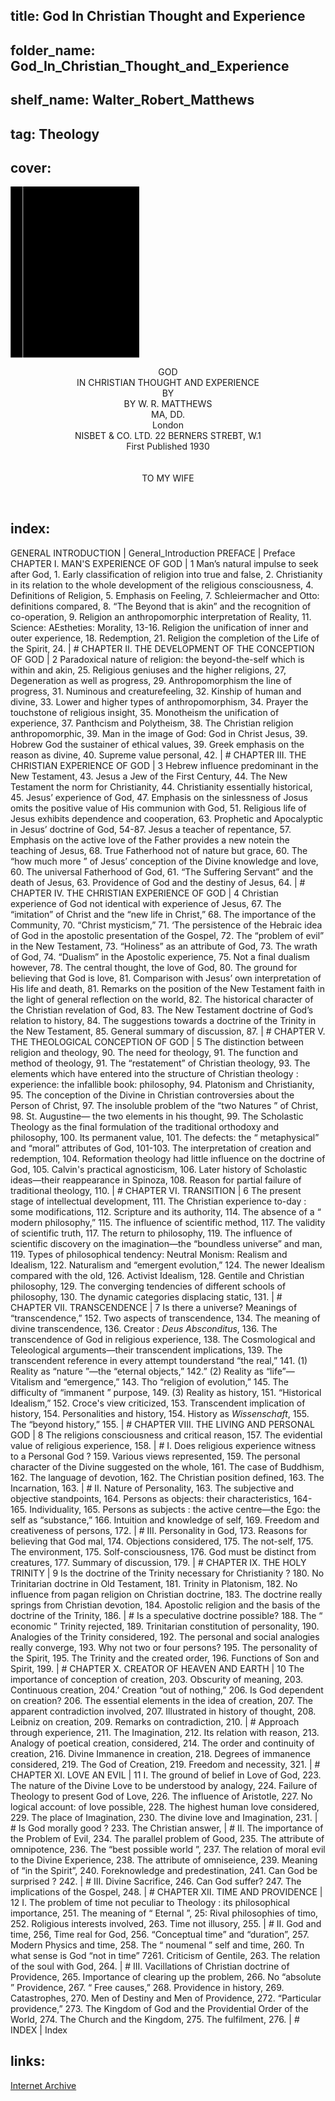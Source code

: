 ## title: God In Christian Thought and Experience
## folder_name: God_In_Christian_Thought_and_Experience
## shelf_name: Walter_Robert_Matthews
## tag: Theology
## cover:
<div class="urantiapedia-book-front urantiapedia-book-science">
	<svg xmlns="http://www.w3.org/2000/svg" width="205.6px" height="273.6px" viewBox="0 0 102.6 136.8" version="1.1">
		<g transform="translate(-7,-5)">
			<rect width="9.6" height="136.8" x="7" y="5" />
			<rect width="96.9" height="136.8" x="17" y="5" />
			<text style="font-size:5px" x="61" y="22">W. R. Matthews, K.C.V.O., D.D., D.Lit.</text>
			<text style="font-size:4px" x="61" y="125">London: Nisbet & Co. Ltd., 1930</text>
			<text style="font-size:9px" x="61" y="60">God in</text>
			<text style="font-size:9px" x="61" y="70">Christian Thought</text>
			<text style="font-size:9px" x="61" y="80">and Experience</text>
		</g>
	</svg>
</div>

<p style="text-align:center;">
<span class="text-h3">GOD</span><br>
<span class="text-h5">IN CHRISTIAN THOUGHT AND EXPERIENCE</span><br>
BY<br>
<span class="text-h5">BY W. R. MATTHEWS</span><br>
MA, DD.<br>
London<br>
NISBET & CO. LTD. 22 BERNERS STREBT, W.1<br>
First Published 1930<br>
<br>
<br>
TO MY WIFE<br>
</p>

<br>




## index:
GENERAL INTRODUCTION | General_Introduction
PREFACE | Preface
CHAPTER I. MAN'S EXPERIENCE OF GOD | 1
	Man’s natural impulse to seek after God, 1. Early classification of religion into true and false, 2. Christianity in its relation to the whole development of the religious consciousness, 4. Definitions of Religion, 5. Emphasis on Feeling, 7. Schleiermacher and Otto: definitions compared, 8. “The Beyond that is akin” and the recognition of co-operation, 9. Religion an anthropomorphic interpretation of Reality, 11. Science: AEstheties: Morality, 13-16. Religion the unification of inner and outer experience, 18. Redemption, 21. Religion the completion of the Life of the Spirit, 24. | #
CHAPTER II. THE DEVELOPMENT OF THE CONCEPTION OF GOD | 2
	Paradoxical nature of religion: the beyond-the-self which is within and akin, 25. Religious geniuses and the higher religions, 27, Degeneration as well as progress, 29. Anthropomorphism the line of progress, 31. Numinous and creaturefeeling, 32. Kinship of human and divine, 33. Lower and higher types of anthropomorphism, 34. Prayer the touchstone of religious insight, 35. Monotheism the unification of experience, 37. Panthcism and Polytheism, 38. The Christian religion anthropomorphic, 39. Man in the image of God: God in Christ Jesus, 39. Hobrew God the sustainer of ethical values, 39. Greek emphasis on the reason as divine, 40. Supreme value personal, 42. | #
CHAPTER III. THE CHRISTIAN EXPERIENCE OF GOD | 3
	Hebrew influence predominant in the New Testament, 43. Jesus a Jew of the First Century, 44. The New Testament the norm for Christianity, 44. Christianity essentially historical, 45. Jesus’ experience of God, 47. Emphasis on the sinlessness of Josus omits the positive value of His communion with God, 51. Religious life of Jesus exhibits dependence and cooperation, 63. Prophetic and Apocalyptic in Jesus’ doctrine of God, 54-87. Jesus a teacher of repentance, 57. Emphasis on the active love of the Father provides a new notein the teaching of Jesus, 68. True Fatherhood not of nature but grace, 60. The “how much more ” of Jesus’ conception of the Divine knowledge and love, 60. The universal Fatherhood of God, 61. “The Suffering Servant” and the death of Jesus, 63. Providence of God and the destiny of Jesus, 64. | #
CHAPTER IV. THE CHRISTIAN EXPERIENCE OF GOD | 4
	Christian experience of God not identical with experience of Jesus, 67. The “imitation” of Christ and the “new life in Christ,” 68. The importance of the Community, 70. “Christ mysticism,” 71. ‘The persistence of the Hebraic idea of God in the apostolic presentation of the Gospel, 72. The “problem of evil” in the New Testament, 73. “Holiness” as an attribute of God, 73. The wrath of God, 74. “Dualism” in the Apostolic experience, 75. Not a final dualism however, 78. The central thought, the love of God, 80. The ground for believing that God is love, 81. Comparison with Jesus’ own interpretation of His life and death, 81. Remarks on the position of the New Testament faith in the light of general reflection on the world, 82. The historical character of the Christian revelation of God, 83. The New Testament doctrine of God’s relation to history, 84. The suggestions towards a doctrine of the Trinity in the New Testament, 85. General summary of discussion, 87. | #
CHAPTER V. THE THEOLOGICAL CONCEPTION OF GOD | 5
	The distinction between religion and theology, 90. The need for theology, 91. The function and method of theology, 91. The “restatement” of Christian theology, 93. The elements which have entered into the structure of Christian theology : experience: the infallible book: philosophy, 94. Platonism and Christianity, 95. The conception of the Divine in Christian controversies about the Person of Christ, 97. The insoluble problem of the “two Natures ” of Christ, 98. St. Augustine— the two elements in his thought, 99. The Scholastic Theology as the final formulation of the traditional orthodoxy and philosophy, 100. Its permanent value, 101. The defects: the “ metaphysical” and “moral” attributes of God, 101-103. The interpretation of creation and redemption, 104. Reformation theology had little influence on the doctrine of God, 105. Calvin's practical agnosticism, 106. Later history of Scholastic ideas—their reappearance in Spinoza, 108. Reason for partial failure of traditional theology, 110. | #
CHAPTER VI. TRANSITION | 6
	The present stage of intellectual development, 111. The Christian experience to-day : some modifications, 112. Scripture and its authority, 114. The absence of a “ modern philosophy,” 115. The influence of scientific method, 117. The validity of scientific truth, 117. The return to philosophy, 119. The influence of scientific discovery on the imagination—the “boundless universe” and man, 119. Types of philosophical tendency: Neutral Monism: Realism and Idealism, 122. Naturalism and “emergent evolution,” 124. The newer Idealism compared with the old, 126. Activist Idealism, 128. Gentile and Christian philosophy, 129. The converging tendencies of different schools of philosophy, 130. The dynamic categories displacing static, 131. | #
CHAPTER VII. TRANSCENDENCE | 7
	Is there a universe? Meanings of “transcendence,” 152. Two aspects of transcendence, 134. The meaning of divine transcendence, 136. Creator : _Deus Absconditus_, 136. The transcendence of God in religious experience, 138. The Cosmological and Teleological arguments—their transcendent implications, 139. The transcendent reference in every attempt tounderstand “the real,” 141. (1) Reality as “nature ”—the “eternal objects,” 142.” (2) Reality as “life”—Vitalism and “emergence,” 143. Tho “religion of evolution,” 145. The difficulty of “immanent ” purpose, 149. (3) Reality as history, 151. “Historical Idealism,” 152. Croce's view criticized, 153. Transcendent implication of history, 154. Personalities and history, 154. History as _Wissenschaft_, 155. The “beyond history,” 155. | #
CHAPTER VIII. THE LIVING AND PERSONAL GOD | 8
	The religions consciousness and critical reason, 157. The evidential value of religious experience, 158. | #
	I. Does religious experience witness to a Personal God ? 159. Various views represented, 159. The personal character of the Divine suggested on the whole, 161. The case of Buddhism, 162. The language of devotion, 162. The Christian position defined, 163. The Incarnation, 163. | #
	II. Nature of Personality, 163. The subjective and objective standpoints, 164. Persons as objects: their characteristics, 164-165. Individuality, 165. Persons as subjects : the active centre—the Ego: the self as “substance,” 166. Intuition and knowledge of self, 169. Freedom and creativeness of persons, 172. | #
	III. Personality in God, 173. Reasons for believing that God mal, 174. Objections considered, 175. The not-self, 175. The environment, 175. Solf-consciousness, 176. God must be distinct from creatures, 177. Summary of discussion, 179. | #
CHAPTER IX. THE HOLY TRINITY | 9
	Is the doctrine of the Trinity necessary for Christianity ? 180. No Trinitarian doctrine in Old Testament, 181. Trinity in Platonism, 182. No influence from pagan religion on Christian doctrine, 183. The doctrine really springs from Christian devotion, 184. Apostolic religion and the basis of the doctrine of the Trinity, 186. | #
	Is a speculative doctrine possible? 188. The “ economic ” Trinity rejected, 189. Trinitarian constitution of personality, 190. Analogies of the Trinity considered, 192. The personal and social analogies really converge, 193. Why not two or four persons? 195. The personality of the Spirit, 195. The Trinity and the created order, 196. Functions of Son and Spirit, 199. | #
CHAPTER X. CREATOR OF HEAVEN AND EARTH | 10
	The importance of conception of creation, 203. Obscurity of meaning, 203. Continuous creation, 204.’ Creation “out of nothing,” 206. Is God dependent on creation? 206. The essential elements in the idea of creation, 207. The apparent contradiction involved, 207. Illustrated in history of thought, 208. Leibniz on creation, 209. Remarks on contradiction, 210. | #
	Approach through experience, 211. The Imagination, 212. Its relation with reason, 213. Analogy of poetical creation, considered, 214. The order and continuity of creation, 216. Divine Immanence in creation, 218. Degrees of immanence considered, 219. The God of Creation, 219. Freedom and necessity, 321. | #
CHAPTER XI. LOVE AN EVIL | 11
	I. The ground of belief in Love of God, 223. The nature of the Divine Love to be understood by analogy, 224. Failure of Theology to present God of Love, 226. The influence of Aristotle, 227. No logical account: of love possible, 228. The highest human love considered, 229. The place of Imagination, 230. The divine love and Imagination, 231. | #
	Is God morally good ? 233. The Christian answer, | #
	II. The importance of the Problem of Evil, 234. The parallel problem of Good, 235. The attribute of omnipotence, 236. The “best possible world ”, 237. The relation of moral evil to the Divine Experience, 238. The attribute of omniseience, 239. Meaning of “in the Spirit”, 240. Foreknowledge and predestination, 241. Can God be surprised ? 242. | #
	III. Divine Sacrifice, 246. Can God suffer? 247. The implications of the Gospel, 248. | #
CHAPTER XII. TIME AND PROVIDENCE | 12
	I. The problem of time not peculiar to Theology : its philosophical importance, 251. The meaning of “ Eternal ”, 25: Rival philosophies of timo, 252. Roligious interests involved, 263. Time not illusory, 255. | #
	II. God and time, 256, Time real for God, 256. “Conceptual time” and “duration”, 257. Modern Physics and time, 258. The “ noumenal ” self and time, 260. Tn what sense is God “not in time” 7261. Criticism of Gentile, 263. The relation of the soul with God, 264. | #
	III. Vacillations of Christian doctrine of Providence, 265. Importance of clearing up the problem, 266. No “absolute ” Providence, 267. “ Free causes,” 268. Providence in history, 269. Catastrophes, 270. Men of Destiny and Men of Providence, 272. “Particular providence,” 273. The Kingdom of God and the Providential Order of the World, 274. The Church and the Kingdom, 275. The fulfilment, 276. | #
INDEX | Index

## links:
[Internet Archive](https://archive.org/details/godinchristianth0000matt)